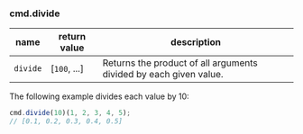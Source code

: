 ### cmd.divide

| name        | return value  | description   |
|-------------|---------------|---------------|
| `divide`    | [`100`, ...]  | Returns the product of all arguments divided by each given value. |

The following example divides each value by 10:

```js
cmd.divide(10)(1, 2, 3, 4, 5);
// [0.1, 0.2, 0.3, 0.4, 0.5]
```

